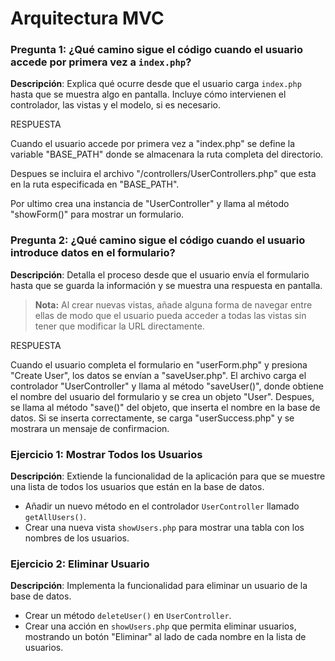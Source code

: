# Arquitectura MVC

### Pregunta 1: ¿Qué camino sigue el código cuando el usuario accede por primera vez a `index.php`?
**Descripción**: Explica qué ocurre desde que el usuario carga `index.php` hasta que se muestra algo en pantalla. Incluye cómo intervienen el controlador, las vistas y el modelo, si es necesario.

RESPUESTA

Cuando el usuario accede por primera vez a "index.php" se define la variable "BASE_PATH" donde se almacenara la ruta completa del directorio.

Despues se incluira el archivo "/controllers/UserControllers.php" que esta en la ruta especificada en "BASE_PATH".

Por ultimo crea una instancia de "UserController" y llama al método "showForm()" para mostrar un formulario.


### Pregunta 2: ¿Qué camino sigue el código cuando el usuario introduce datos en el formulario?
**Descripción**: Detalla el proceso desde que el usuario envía el formulario hasta que se guarda la información y se muestra una respuesta en pantalla.

> **Nota:** Al crear nuevas vistas, añade alguna forma de navegar entre ellas de modo que el usuario pueda acceder a todas las vistas sin tener que modificar la URL directamente.

RESPUESTA

Cuando el usuario completa el formulario en "userForm.php" y presiona "Create User", los datos se envían a "saveUser.php". El archivo carga el controlador "UserController" y llama al método "saveUser()", donde  obtiene el nombre del usuario del formulario y se crea un objeto "User". Despues, se llama al método "save()" del objeto, que inserta el nombre en la base de datos. Si se inserta correctamente, se carga "userSuccess.php" y se mostrara un mensaje de confirmacion.

### Ejercicio 1: Mostrar Todos los Usuarios
**Descripción**: Extiende la funcionalidad de la aplicación para que se muestre una lista de todos los usuarios que están en la base de datos.
- Añadir un nuevo método en el controlador `UserController` llamado `getAllUsers()`.
- Crear una nueva vista `showUsers.php` para mostrar una tabla con los nombres de los usuarios.

### Ejercicio 2: Eliminar Usuario
**Descripción**: Implementa la funcionalidad para eliminar un usuario de la base de datos.
- Crear un método `deleteUser()` en `UserController`.
- Crear una acción en `showUsers.php` que permita eliminar usuarios, mostrando un botón "Eliminar" al lado de cada nombre en la lista de usuarios.
